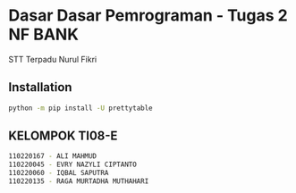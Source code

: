 # Dasar Dasar Pemrograman - Tugas 2 NF BANK

STT Terpadu Nurul Fikri

## Installation
```bash
python -m pip install -U prettytable
```
## KELOMPOK TI08-E

```bash
110220167 - ALI MAHMUD
110220045 - EVRY NAZYLI CIPTANTO
110220060 - IQBAL SAPUTRA
110220135 - RAGA MURTADHA MUTHAHARI
```